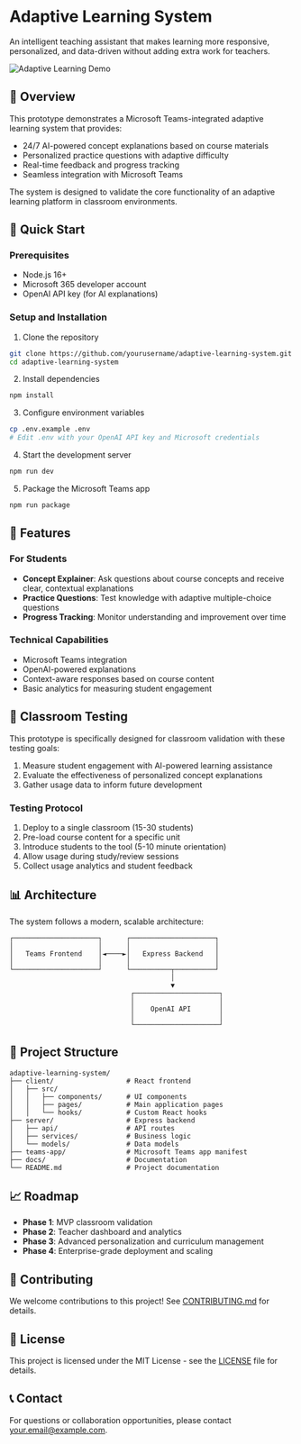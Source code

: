 # Adaptive Learning System

An intelligent teaching assistant that makes learning more responsive, personalized, and data-driven without adding extra work for teachers.

![Adaptive Learning Demo](./docs/images/adaptive-learning-demo.png)

## 🌟 Overview

This prototype demonstrates a Microsoft Teams-integrated adaptive learning system that provides:

- 24/7 AI-powered concept explanations based on course materials
- Personalized practice questions with adaptive difficulty
- Real-time feedback and progress tracking
- Seamless integration with Microsoft Teams

The system is designed to validate the core functionality of an adaptive learning platform in classroom environments.

## 🚀 Quick Start

### Prerequisites
- Node.js 16+
- Microsoft 365 developer account
- OpenAI API key (for AI explanations)

### Setup and Installation

1. Clone the repository
```bash
git clone https://github.com/yourusername/adaptive-learning-system.git
cd adaptive-learning-system
```

2. Install dependencies
```bash
npm install
```

3. Configure environment variables
```bash
cp .env.example .env
# Edit .env with your OpenAI API key and Microsoft credentials
```

4. Start the development server
```bash
npm run dev
```

5. Package the Microsoft Teams app
```bash
npm run package
```

## 📱 Features

### For Students
- **Concept Explainer**: Ask questions about course concepts and receive clear, contextual explanations
- **Practice Questions**: Test knowledge with adaptive multiple-choice questions
- **Progress Tracking**: Monitor understanding and improvement over time

### Technical Capabilities
- Microsoft Teams integration
- OpenAI-powered explanations
- Context-aware responses based on course content
- Basic analytics for measuring student engagement

## 🧪 Classroom Testing

This prototype is specifically designed for classroom validation with these testing goals:

1. Measure student engagement with AI-powered learning assistance
2. Evaluate the effectiveness of personalized concept explanations
3. Gather usage data to inform future development

### Testing Protocol

1. Deploy to a single classroom (15-30 students)
2. Pre-load course content for a specific unit
3. Introduce students to the tool (5-10 minute orientation)
4. Allow usage during study/review sessions
5. Collect usage analytics and student feedback

## 📊 Architecture

The system follows a modern, scalable architecture:

```
┌─────────────────────┐      ┌─────────────────────┐
│                     │      │                     │
│   Teams Frontend    │◄────►│   Express Backend   │
│                     │      │                     │
└─────────────────────┘      └──────────┬──────────┘
                                        │
                                        ▼
                              ┌─────────────────────┐
                              │                     │
                              │    OpenAI API       │
                              │                     │
                              └─────────────────────┘
```

## 📂 Project Structure

```
adaptive-learning-system/
├── client/                  # React frontend
│   ├── src/
│   │   ├── components/      # UI components
│   │   ├── pages/           # Main application pages
│   │   └── hooks/           # Custom React hooks
├── server/                  # Express backend
│   ├── api/                 # API routes
│   ├── services/            # Business logic
│   └── models/              # Data models
├── teams-app/               # Microsoft Teams app manifest
├── docs/                    # Documentation
└── README.md                # Project documentation
```

## 📈 Roadmap

- **Phase 1**: MVP classroom validation
- **Phase 2**: Teacher dashboard and analytics
- **Phase 3**: Advanced personalization and curriculum management
- **Phase 4**: Enterprise-grade deployment and scaling

## 🤝 Contributing

We welcome contributions to this project! See [CONTRIBUTING.md](./CONTRIBUTING.md) for details.

## 📄 License

This project is licensed under the MIT License - see the [LICENSE](./LICENSE) file for details.

## 📞 Contact

For questions or collaboration opportunities, please contact [your.email@example.com](mailto:your.email@example.com).
